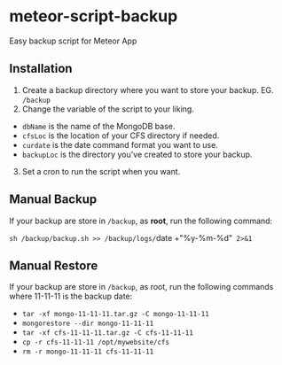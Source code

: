 # meteor-script-backup
Easy backup script for Meteor App

## Installation

1. Create a backup directory where you want to store your backup. EG. `/backup`
2. Change the variable of the script to your liking.
  - `dbName` is the name of the MongoDB base.
  - `cfsLoc` is the location of your CFS directory if needed.
  - `curdate` is the date command format you want to use.
  - `backupLoc` is the directory you've created to store your backup.
3. Set a cron to run the script when you want.

## Manual Backup

If your backup are store in `/backup`, as **root**, run the following command:

`sh /backup/backup.sh >> /backup/logs/`date +"%y-%m-%d"` 2>&1`

## Manual Restore
If your backup are store in `/backup`, as root, run the following commands where 11-11-11 is the backup date:

- `tar -xf mongo-11-11-11.tar.gz -C mongo-11-11-11`
- `mongorestore --dir mongo-11-11-11`
- `tar -xf cfs-11-11-11.tar.gz -C cfs-11-11-11`
- `cp -r cfs-11-11-11 /opt/mywebsite/cfs`
- `rm -r mongo-11-11-11 cfs-11-11-11`
